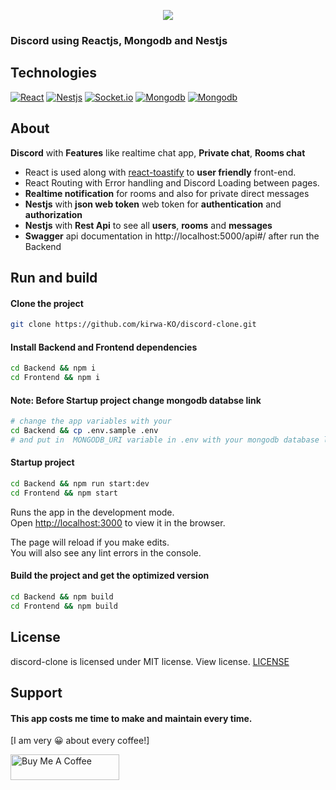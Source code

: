 <p align="center">
  <img src="https://github.com/kirwa-KO/discord-clone/blob/main/discord-clone.svg" />
</p>

### Discord using Reactjs, Mongodb and Nestjs

## Technologies
[![React](https://img.shields.io/badge/React-20232A?style=flat&logo=react&logoColor=61DAFB&link=https://github.com/arihant-jain-09)](https://github.com/kirwa-KO)
[![Nestjs](https://img.shields.io/badge/Nest-20232A?style=flat&logo=nestjs&logoColor=ED2945)](https://github.com/kirwa-KO)
[![Socket.io](https://img.shields.io/badge/Socket.io-20232A?style=flat&logo=socket.io&logoColor=FFF)](https://github.com/kirwa-KO)
[![Mongodb](https://img.shields.io/badge/Mongodb-20232A?style=flat&logo=mongodb&logoColor=00684A)](https://github.com/kirwa-KO)
[![Mongodb](https://img.shields.io/badge/Swagger-20232A?style=flat&logo=swagger&logoColor=85E92C)](https://github.com/kirwa-KO)





## About
**Discord** with **Features** like realtime chat app, **Private chat**, **Rooms chat**
- React is used along with [react-toastify](https://www.npmjs.com/package/react-toastify) to **user friendly** front-end.
- React Routing with Error handling and Discord Loading between pages.
- **Realtime notification** for rooms and also for private direct messages
- **Nestjs** with **json web token** web token for **authentication** and **authorization**
- **Nestjs** with **Rest Api** to see all **users**, **rooms** and **messages**
- **Swagger** api documentation in http://localhost:5000/api#/ after run the Backend

## Run and build

#### Clone the project

```bash
git clone https://github.com/kirwa-KO/discord-clone.git
```

#### Install Backend and Frontend dependencies
```bash
cd Backend && npm i
cd Frontend && npm i
```
#### Note: Before Startup project change mongodb databse link
```bash
# change the app variables with your
cd Backend && cp .env.sample .env
# and put in  MONGODB_URI variable in .env with your mongodb database link
```

#### Startup project

```bash
cd Backend && npm run start:dev
cd Frontend && npm start
```

Runs the app in the development mode.<br>
Open [http://localhost:3000](http://localhost:3000) to view it in the browser.

The page will reload if you make edits.<br>
You will also see any lint errors in the console.

#### Build the project and get the optimized version

```bash
cd Backend && npm build
cd Frontend && npm build
```

## License
discord-clone is licensed under MIT license. View license. [LICENSE](https://github.com/kirwa-KO/discord-clone/blob/main/LICENSE)

## Support
#### This app costs me time to make and maintain every time.
[I am very 😀 about every coffee!]

<a href="https://www.buymeacoffee.com/imranbaali" target="_blank"><img src="https://cdn.buymeacoffee.com/buttons/v2/default-yellow.png" alt="Buy Me A Coffee" height="41" width="174"></a>
